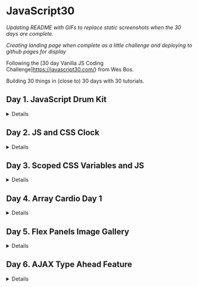 # JavaScript30

_Updating README with GIFs to replace static screenshots when the 30 days are complete._

_Creating landing page when complete as a little challenge and deploying to github pages for display_

Following the [30 day Vanilla JS Coding Challenge]https://javascript30.com/) from Wes Bos.

Building 30 things in (close to) 30 days with 30 tutorials.

## Day 1. JavaScript Drum Kit

<details>A keyboard drum kit that plays sounds and changes the styling of elements based on what key is pressed.

![JS Drum Kit](./Screenshots/JSDrumKit.png)</details>

## Day 2. JS and CSS Clock

<details>A clock built with CSS that moves the hands using JavaScript Date methods.

![JS and CSS Clock](./Screenshots/Clock.png)</details>

## Day 3. Scoped CSS Variables and JS

<details>CSS Variable Updater using sliders and a color picker.

![Scoped CSS Variables and JS](./Screenshots/CSSVariables.png)</details>

## Day 4. Array Cardio Day 1

<details>Working our brain muscles with array methods.

#### 1. Filter the list of inventors for those who were born in the 1500's.

![Problem 1: Array.prototype.filter()](./Screenshots/Day4Challenge1.png)

#### 2. Give us an array of the inventors' first and last names. (Looked gross in VS Code debug console, ran in web console)

![Problem 2: Array.prototype.map()](./Screenshots/Day4Challenge2.png)

#### 3. Sort the inventors by birthdate, oldest to youngest.

![Problem 3: Array.prototype.sort()](./Screenshots/Day4Challenge3.png)

#### 4. How many years did all the inventors live all together?

Instead of including a screenshot, I thought I would just explain this BECAUSE this problem only returns a single line. The reduce method loops over our array of inventors and subtracts the year they passed from the year they were born. It then adds that to a running total (starting at 0) until we reach the total years lived by all inventors (861 years).

#### 5. Sort the inventors by years lived.

![Problem 5: Array.prototype.sort() (again)](./Screenshots/Day4Challenge5.png)

#### 6. Create a list of boulevards in Paris that contain 'de' anywhere in the name.

**This problem warrants more description.**

1. Used the dev tools to grab the class of the element containing the list of boulevards in Paris in order to loop over them.
2. Grabbed the links within the element so that our code could read them.
3. Convert the list provided from a NodeList to an Array, because we're practicing with the map/filter methods, and not using the forEach that is available to NodeLists through the browser API. A brief explanation of the [differences between NodeLists and Arrays](https://gomakethings.com/nodelists-vs-arrays/).
4. Loop over the list of links and pull only the names of boulevards from the elements.
5. Filter through the list and only return boulevards with 'de' in them.

![Problem 6: Combine Map & Filter](./Screenshots/Day4Challenge6.png)

#### 7. Sort the people alphabetically by last name.

![Problem 7: Array.prototype.sort() (yet again)](./Screenshots/Day4Challenge7.png)

#### 8. Sum up the instances of repeated items in an array.

This problem really just loops over the array and adds each instance to an object with the key value pairs being "vehicle: # of times in array". The result: { car: 5, truck: 3, bike: 2, walk: 2, van: 2}

</details>

## Day 5. Flex Panels Image Gallery

<details>An image gallery built using flexbox display properties/CSS animations, manipulated with JS.

![Flex Panels Image Gallery](./Screenshots/FlexGallery.png)</details>

## Day 6. AJAX Type Ahead Feature

<details>A predictive text feature that matches a city or state that you type in and provides population information.

![AJAX Type Ahead](./Screenshots/TypeAhead.png)</details>
